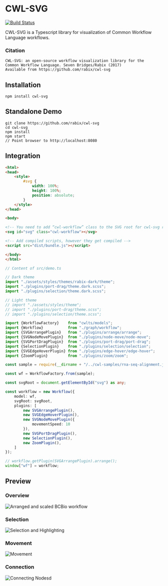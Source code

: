 # CWL-SVG

[![Build Status](https://travis-ci.org/rabix/cwl-svg.svg?branch=master)](https://travis-ci.org/rabix/cwl-svg)

CWL-SVG is a Typescript library for visualization of Common Workflow Language workflows.

### Citation
```
CWL-SVG: an open-source workflow visualization library for the 
Common Workflow Language. Seven Bridges/Rabix (2017)  
Available from https://github.com/rabix/cwl-svg
```


## Installation
```
npm install cwl-svg
```

## Standalone Demo
```
git clone https://github.com/rabix/cwl-svg
cd cwl-svg
npm install
npm start
// Point browser to http://localhost:8080
```

 
## Integration


```html
<html>
<head>
    <style>
        #svg {
            width: 100%;
            height: 100%;
            position: absolute;
        }
    </style>
</head>

<body>

<!-- You need to add “cwl-workflow” class to the SVG root for cwl-svg rendering -->
<svg id="svg" class="cwl-workflow"></svg>

<!-- Add compiled scripts, however they get compiled -->
<script src="dist/bundle.js"></script>

</body>
</html>
```

```typescript
// Content of src/demo.ts

// Dark theme
import "./assets/styles/themes/rabix-dark/theme";
import "./plugins/port-drag/theme.dark.scss";
import "./plugins/selection/theme.dark.scss";

// Light theme
// import "./assets/styles/theme";
// import "./plugins/port-drag/theme.scss";
// import "./plugins/selection/theme.scss";

import {WorkflowFactory}    from "cwlts/models";
import {Workflow}           from "./graph/workflow";
import {SVGArrangePlugin}   from "./plugins/arrange/arrange";
import {SVGNodeMovePlugin}  from "./plugins/node-move/node-move";
import {SVGPortDragPlugin}  from "./plugins/port-drag/port-drag";
import {SelectionPlugin}    from "./plugins/selection/selection";
import {SVGEdgeHoverPlugin} from "./plugins/edge-hover/edge-hover";
import {ZoomPlugin}         from "./plugins/zoom/zoom";

const sample = require(__dirname + "/../cwl-samples/rna-seq-alignment.json");

const wf = WorkflowFactory.from(sample);

const svgRoot = document.getElementById("svg") as any;

const workflow = new Workflow({
    model: wf,
    svgRoot: svgRoot,
    plugins: [
        new SVGArrangePlugin(),
        new SVGEdgeHoverPlugin(),
        new SVGNodeMovePlugin({
            movementSpeed: 10
        }),
        new SVGPortDragPlugin(),
        new SelectionPlugin(),
        new ZoomPlugin(),
    ]
});

// workflow.getPlugin(SVGArrangePlugin).arrange();
window["wf"] = workflow;

```

## Preview

### Overview
![Arranged and scaled BCBio workflow](./docs/images/bcbio.png)


### Selection
![Selection and Highlighting](./docs/images/bcbio-selection.gif)

### Movement
![Movement](./docs/images/bcbio-movement.gif)

### Connection
![Connecting Nodesd](./docs/images/bcbio-connection.gif)
